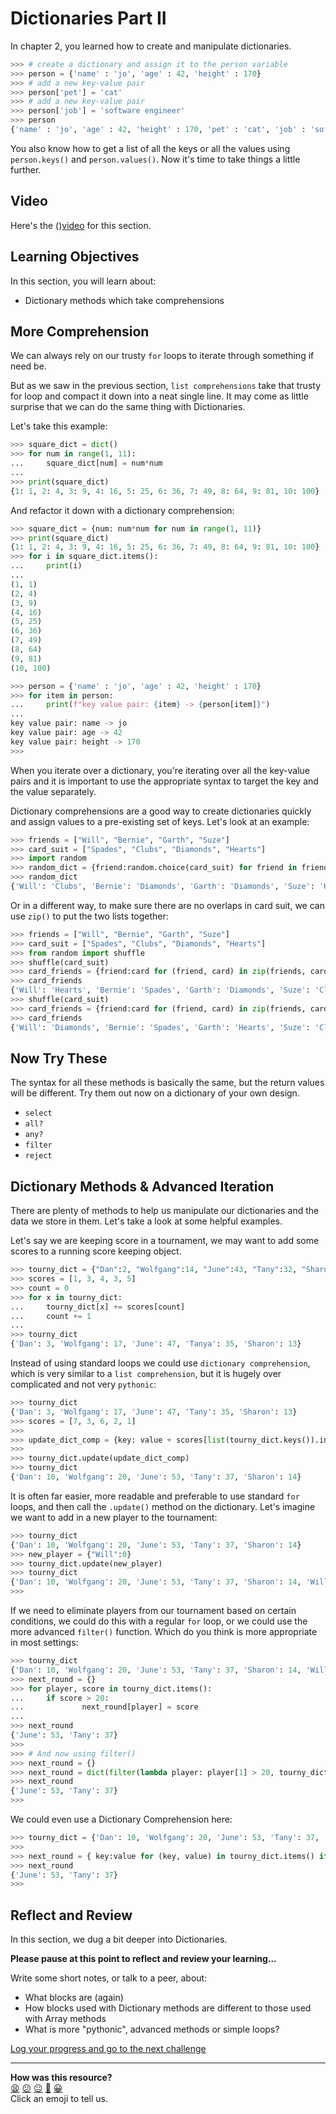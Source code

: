 # Dictionaries Part II

In chapter 2, you learned how to create and manipulate dictionaries.

```python
>>> # create a dictionary and assign it to the person variable
>>> person = {'name' : 'jo', 'age' : 42, 'height' : 170}
>>> # add a new key-value pair
>>> person['pet'] = 'cat'
>>> # add a new key-value pair
>>> person['job'] = 'software engineer'
>>> person
{'name' : 'jo', 'age' : 42, 'height' : 170, 'pet' : 'cat', 'job' : 'software engineer'}
```

You also know how to get a list of all the keys or all the values using `person.keys()` and `person.values()`. Now it's time to take things a little further.

## Video

Here's the (<!-- OMITTED -->)[video](https://youtu.be/606Npc3rJSs) for this section.

## Learning Objectives

In this section, you will learn about:
- Dictionary methods which take comprehensions

## More Comprehension

We can always rely on our trusty `for` loops to iterate through something if need be.

But as we saw in the previous section, `list comprehensions` take that trusty for loop and compact it down into a neat single line. It may come as little surprise that we can do the same thing with Dictionaries.

Let's take this example:

``` python
>>> square_dict = dict()
>>> for num in range(1, 11):
...     square_dict[num] = num*num
... 
>>> print(square_dict)
{1: 1, 2: 4, 3: 9, 4: 16, 5: 25, 6: 36, 7: 49, 8: 64, 9: 81, 10: 100}
```

And refactor it down with a dictionary comprehension:

``` python
>>> square_dict = {num: num*num for num in range(1, 11)}
>>> print(square_dict)
{1: 1, 2: 4, 3: 9, 4: 16, 5: 25, 6: 36, 7: 49, 8: 64, 9: 81, 10: 100}
>>> for i in square_dict.items():
...     print(i)
... 
(1, 1)
(2, 4)
(3, 9)
(4, 16)
(5, 25)
(6, 36)
(7, 49)
(8, 64)
(9, 81)
(10, 100)
```

```python
>>> person = {'name' : 'jo', 'age' : 42, 'height' : 170}
>>> for item in person:
...     print(f"key value pair: {item} -> {person[item]}")
... 
key value pair: name -> jo
key value pair: age -> 42
key value pair: height -> 170
>>> 
```

When you iterate over a dictionary, you're iterating over all the key-value pairs and it is important to use the appropriate syntax to target the key and the value separately.

Dictionary comprehensions are a good way to create dictionaries quickly and assign values to a pre-existing set of keys. Let's look at an example:

``` python
>>> friends = ["Will", "Bernie", "Garth", "Suze"]
>>> card_suit = ["Spades", "Clubs", "Diamonds", "Hearts"]
>>> import random
>>> random_dict = {friend:random.choice(card_suit) for friend in friends}
>>> random_dict
{'Will': 'Clubs', 'Bernie': 'Diamonds', 'Garth': 'Diamonds', 'Suze': 'Hearts'}
```

Or in a different way, to make sure there are no overlaps in card suit, we can use `zip()` to put the two lists together:

``` python
>>> friends = ["Will", "Bernie", "Garth", "Suze"]
>>> card_suit = ["Spades", "Clubs", "Diamonds", "Hearts"]
>>> from random import shuffle
>>> shuffle(card_suit)
>>> card_friends = {friend:card for (friend, card) in zip(friends, card_suit)}
>>> card_friends
{'Will': 'Hearts', 'Bernie': 'Spades', 'Garth': 'Diamonds', 'Suze': 'Clubs'}
>>> shuffle(card_suit)
>>> card_friends = {friend:card for (friend, card) in zip(friends, card_suit)}
>>> card_friends
{'Will': 'Diamonds', 'Bernie': 'Spades', 'Garth': 'Hearts', 'Suze': 'Clubs'}
```

## Now Try These

The syntax for all these methods is basically the same, but the return values will be different. Try them out now on a dictionary of your own design.

- `select`
- `all?`
- `any?`
- `filter`
- `reject`

## Dictionary Methods & Advanced Iteration

There are plenty of methods to help us manipulate our dictionaries and the data we store in them. Let's take a look at some helpful examples.

Let's say we are keeping score in a tournament, we may want to add some scores to a running score keeping object. 

``` python
>>> tourny_dict = {"Dan":2, "Wolfgang":14, "June":43, "Tany":32, "Sharon": 8}
>>> scores = [1, 3, 4, 3, 5]
>>> count = 0
>>> for x in tourny_dict:
...     tourny_dict[x] += scores[count]
...     count += 1
... 
>>> tourny_dict
{'Dan': 3, 'Wolfgang': 17, 'June': 47, 'Tanya': 35, 'Sharon': 13}
```

Instead of using standard loops we could use `dictionary comprehension`, which is very similar to a `list comprehension`, but it is hugely over complicated and not very `pythonic`:

``` python
>>> tourny_dict
{'Dan': 3, 'Wolfgang': 17, 'June': 47, 'Tany': 35, 'Sharon': 13}
>>> scores = [7, 3, 6, 2, 1]
>>>
>>> update_dict_comp = {key: value + scores[list(tourny_dict.keys()).index(key)] for (key, value) in tourny_dict.items()}
>>>
>>> tourny_dict.update(update_dict_comp)
>>> tourny_dict
{'Dan': 10, 'Wolfgang': 20, 'June': 53, 'Tany': 37, 'Sharon': 14}
```

It is often far easier, more readable and preferable to use standard `for` loops, and then call the `.update()` method on the dictionary. Let's imagine we want to add in a new player to the tournament:

``` python
>>> tourny_dict
{'Dan': 10, 'Wolfgang': 20, 'June': 53, 'Tany': 37, 'Sharon': 14}
>>> new_player = {"Will":0}
>>> tourny_dict.update(new_player)
>>> tourny_dict
{'Dan': 10, 'Wolfgang': 20, 'June': 53, 'Tany': 37, 'Sharon': 14, 'Will': 0}
>>> 
```

If we need to eliminate players from our tournament based on certain conditions, we could do this with a regular `for` loop, or we could use the more advanced `filter()` function. Which do you think is more appropriate in most settings:

``` python
>>> tourny_dict
{'Dan': 10, 'Wolfgang': 20, 'June': 53, 'Tany': 37, 'Sharon': 14, 'Will': 0}
>>> next_round = {}
>>> for player, score in tourny_dict.items():
...     if score > 20:
...             next_round[player] = score
... 
>>> next_round
{'June': 53, 'Tany': 37}
>>> 
>>> # And now using filter()
>>> next_round = {}
>>> next_round = dict(filter(lambda player: player[1] > 20, tourny_dict.items()))
>>> next_round
{'June': 53, 'Tany': 37}
>>> 
```


We could even use a Dictionary Comprehension here:

``` python
>>> tourny_dict = {'Dan': 10, 'Wolfgang': 20, 'June': 53, 'Tany': 37, 'Sharon': 14, 'Will': 0}
>>>
>>> next_round = { key:value for (key, value) in tourny_dict.items() if value > 20 }
>>> next_round
{'June': 53, 'Tany': 37}
>>> 
```
## Reflect and Review

In this section, we dug a bit deeper into Dictionaries.

**Please pause at this point to reflect and review your learning...**

Write some short notes, or talk to a peer, about:
- What blocks are (again)
- How blocks used with Dictionary methods are different to those used with Array methods
- What is more "pythonic", advanced methods or simple loops?


[Log your progress and go to the next challenge](https://makers-event-logger.herokuapp.com/?event=06_advanced_dictionaries.md&repository=makersacademy%2Fpython_foundations&redirect=chapter3%2F07_putting_chapter_3_into_practice.md)

<!-- BEGIN GENERATED SECTION DO NOT EDIT -->

---

**How was this resource?**  
[😫](https://airtable.com/shrUJ3t7KLMqVRFKR?prefill_Repository=makersacademy%2Fpython_foundations&prefill_File=chapter3%2F06_advanced_dictionaries.md&prefill_Sentiment=😫) [😕](https://airtable.com/shrUJ3t7KLMqVRFKR?prefill_Repository=makersacademy%2Fpython_foundations&prefill_File=chapter3%2F06_advanced_dictionaries.md&prefill_Sentiment=😕) [😐](https://airtable.com/shrUJ3t7KLMqVRFKR?prefill_Repository=makersacademy%2Fpython_foundations&prefill_File=chapter3%2F06_advanced_dictionaries.md&prefill_Sentiment=😐) [🙂](https://airtable.com/shrUJ3t7KLMqVRFKR?prefill_Repository=makersacademy%2Fpython_foundations&prefill_File=chapter3%2F06_advanced_dictionaries.md&prefill_Sentiment=🙂) [😀](https://airtable.com/shrUJ3t7KLMqVRFKR?prefill_Repository=makersacademy%2Fpython_foundations&prefill_File=chapter3%2F06_advanced_dictionaries.md&prefill_Sentiment=😀)  
Click an emoji to tell us.

<!-- END GENERATED SECTION DO NOT EDIT -->
